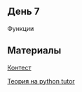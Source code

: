 ## День 7
Функции

## Материалы
[Контест](https://informatics.msk.ru/mod/statements/view.php?id=3962)

[Теория на python tutor](https://pythontutor.ru/lessons/functions)
